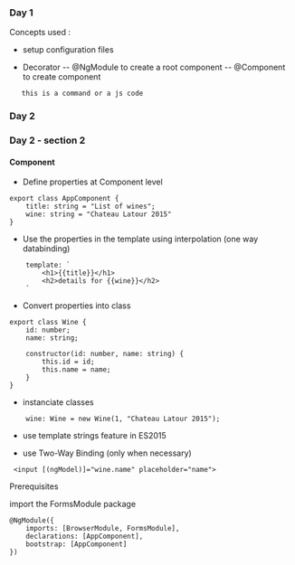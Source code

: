 
### Day 1

Concepts used :

- setup configuration files

- Decorator
-- @NgModule to create a root component
-- @Component to create component



```
   this is a command or a js code
```

### Day 2

### Day 2 - section 2
#### Component
- Define properties at Component level

```
export class AppComponent {
    title: string = "List of wines";
    wine: string = "Chateau Latour 2015"
}
```

- Use the properties in the template using interpolation (one way databinding)

```
    template: `
        <h1>{{title}}</h1>
        <h2>details for {{wine}}</h2>
    `
```

- Convert properties into class
```
export class Wine {
    id: number;
    name: string;

    constructor(id: number, name: string) {
        this.id = id;
        this.name = name;
    }
}
```

- instanciate classes
```
    wine: Wine = new Wine(1, "Chateau Latour 2015");
```

- use template strings feature in ES2015

- use Two-Way Binding (only when necessary)
```
 <input [(ngModel)]="wine.name" placeholder="name">
```
Prerequisites

import the FormsModule package
```
@NgModule({
    imports: [BrowserModule, FormsModule],
    declarations: [AppComponent],
    bootstrap: [AppComponent]
})
```
